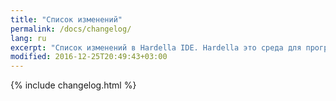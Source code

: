 ```yaml
---
title: "Список изменений"
permalink: /docs/changelog/
lang: ru
excerpt: "Список изменений в Hardella IDE. Hardella это среда для программирования ПЛК на языках группы 61131 (ST и т.п.)"
modified: 2016-12-25T20:49:43+03:00
---
```


{% include changelog.html %}
